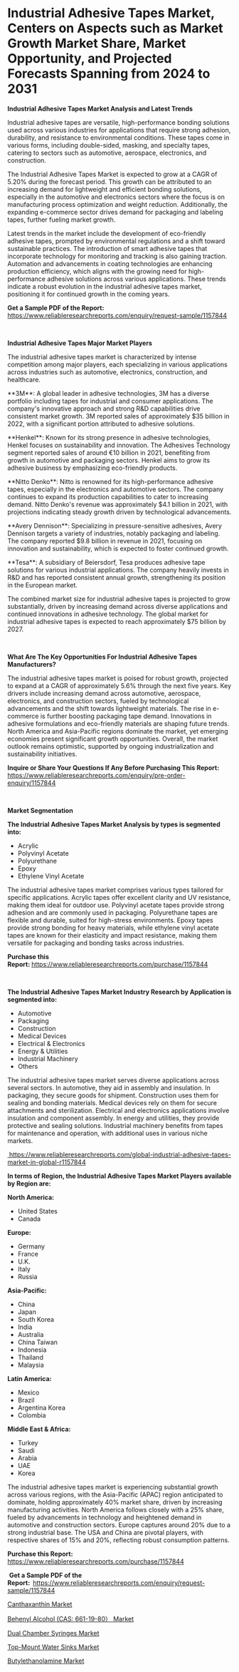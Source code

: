 <p><h1>Industrial Adhesive Tapes Market, Centers on Aspects such as Market Growth Market Share, Market Opportunity, and Projected Forecasts Spanning from 2024 to 2031</h1></p><p><strong>Industrial Adhesive Tapes Market Analysis and Latest Trends</strong></p>
<p><p>Industrial adhesive tapes are versatile, high-performance bonding solutions used across various industries for applications that require strong adhesion, durability, and resistance to environmental conditions. These tapes come in various forms, including double-sided, masking, and specialty tapes, catering to sectors such as automotive, aerospace, electronics, and construction.</p><p>The Industrial Adhesive Tapes Market is expected to grow at a CAGR of 5.20% during the forecast period. This growth can be attributed to an increasing demand for lightweight and efficient bonding solutions, especially in the automotive and electronics sectors where the focus is on manufacturing process optimization and weight reduction. Additionally, the expanding e-commerce sector drives demand for packaging and labeling tapes, further fueling market growth.</p><p>Latest trends in the market include the development of eco-friendly adhesive tapes, prompted by environmental regulations and a shift toward sustainable practices. The introduction of smart adhesive tapes that incorporate technology for monitoring and tracking is also gaining traction. Automation and advancements in coating technologies are enhancing production efficiency, which aligns with the growing need for high-performance adhesive solutions across various applications. These trends indicate a robust evolution in the industrial adhesive tapes market, positioning it for continued growth in the coming years.</p></p>
<p><strong>Get a Sample PDF of the Report:&nbsp;</strong> <a href="https://www.reliableresearchreports.com/enquiry/request-sample/1157844?utm_campaign=120&utm_medium=2&utm_source=Github&utm_content=ia&utm_term=06112024&utm_id=industrial-adhesive-tapes">https://www.reliableresearchreports.com/enquiry/request-sample/1157844</a></p>
<p>&nbsp;</p>
<p><strong>Industrial Adhesive Tapes Major Market Players</strong></p>
<p><p>The industrial adhesive tapes market is characterized by intense competition among major players, each specializing in various applications across industries such as automotive, electronics, construction, and healthcare. </p><p>**3M**: A global leader in adhesive technologies, 3M has a diverse portfolio including tapes for industrial and consumer applications. The company's innovative approach and strong R&D capabilities drive consistent market growth. 3M reported sales of approximately $35 billion in 2022, with a significant portion attributed to adhesive solutions.</p><p>**Henkel**: Known for its strong presence in adhesive technologies, Henkel focuses on sustainability and innovation. The Adhesives Technology segment reported sales of around €10 billion in 2021, benefiting from growth in automotive and packaging sectors. Henkel aims to grow its adhesive business by emphasizing eco-friendly products.</p><p>**Nitto Denko**: Nitto is renowned for its high-performance adhesive tapes, especially in the electronics and automotive sectors. The company continues to expand its production capabilities to cater to increasing demand. Nitto Denko's revenue was approximately $4.1 billion in 2021, with projections indicating steady growth driven by technological advancements.</p><p>**Avery Dennison**: Specializing in pressure-sensitive adhesives, Avery Dennison targets a variety of industries, notably packaging and labeling. The company reported $9.8 billion in revenue in 2021, focusing on innovation and sustainability, which is expected to foster continued growth.</p><p>**Tesa**: A subsidiary of Beiersdorf, Tesa produces adhesive tape solutions for various industrial applications. The company heavily invests in R&D and has reported consistent annual growth, strengthening its position in the European market.</p><p>The combined market size for industrial adhesive tapes is projected to grow substantially, driven by increasing demand across diverse applications and continued innovations in adhesive technology. The global market for industrial adhesive tapes is expected to reach approximately $75 billion by 2027.</p></p>
<p>&nbsp;</p>
<p><strong>What Are The Key Opportunities For Industrial Adhesive Tapes Manufacturers?</strong></p>
<p><p>The industrial adhesive tapes market is poised for robust growth, projected to expand at a CAGR of approximately 5.6% through the next five years. Key drivers include increasing demand across automotive, aerospace, electronics, and construction sectors, fueled by technological advancements and the shift towards lightweight materials. The rise in e-commerce is further boosting packaging tape demand. Innovations in adhesive formulations and eco-friendly materials are shaping future trends. North America and Asia-Pacific regions dominate the market, yet emerging economies present significant growth opportunities. Overall, the market outlook remains optimistic, supported by ongoing industrialization and sustainability initiatives.</p></p>
<p><strong>Inquire or Share Your Questions If Any Before Purchasing This Report:</strong> <a href="https://www.reliableresearchreports.com/enquiry/pre-order-enquiry/1157844?utm_campaign=120&utm_medium=2&utm_source=Github&utm_content=ia&utm_term=06112024&utm_id=industrial-adhesive-tapes">https://www.reliableresearchreports.com/enquiry/pre-order-enquiry/1157844</a></p>
<p>&nbsp;</p>
<p><strong>Market Segmentation</strong></p>
<p><strong>The Industrial Adhesive Tapes Market Analysis by types is segmented into:</strong></p>
<p><ul><li>Acrylic</li><li>Polyvinyl Acetate</li><li>Polyurethane</li><li>Epoxy</li><li>Ethylene Vinyl Acetate</li></ul></p>
<p><p>The industrial adhesive tapes market comprises various types tailored for specific applications. Acrylic tapes offer excellent clarity and UV resistance, making them ideal for outdoor use. Polyvinyl acetate tapes provide strong adhesion and are commonly used in packaging. Polyurethane tapes are flexible and durable, suited for high-stress environments. Epoxy tapes provide strong bonding for heavy materials, while ethylene vinyl acetate tapes are known for their elasticity and impact resistance, making them versatile for packaging and bonding tasks across industries.</p></p>
<p><strong>Purchase this Report:&nbsp;</strong><a href="https://www.reliableresearchreports.com/purchase/1157844?utm_campaign=120&utm_medium=2&utm_source=Github&utm_content=ia&utm_term=06112024&utm_id=industrial-adhesive-tapes">https://www.reliableresearchreports.com/purchase/1157844</a></p>
<p>&nbsp;</p>
<p><strong>The Industrial Adhesive Tapes Market Industry Research by Application is segmented into:</strong></p>
<p><ul><li>Automotive</li><li>Packaging</li><li>Construction</li><li>Medical Devices</li><li>Electrical & Electronics</li><li>Energy & Utilities</li><li>Industrial Machinery</li><li>Others</li></ul></p>
<p><p>The industrial adhesive tapes market serves diverse applications across several sectors. In automotive, they aid in assembly and insulation. In packaging, they secure goods for shipment. Construction uses them for sealing and bonding materials. Medical devices rely on them for secure attachments and sterilization. Electrical and electronics applications involve insulation and component assembly. In energy and utilities, they provide protective and sealing solutions. Industrial machinery benefits from tapes for maintenance and operation, with additional uses in various niche markets.</p></p>
<p><a href="https://www.reliableresearchreports.com/global-industrial-adhesive-tapes-market-in-global-r1157844?utm_campaign=120&utm_medium=2&utm_source=Github&utm_content=ia&utm_term=06112024&utm_id=industrial-adhesive-tapes">&nbsp;https://www.reliableresearchreports.com/global-industrial-adhesive-tapes-market-in-global-r1157844</a></p>
<p><strong>In terms of Region, the Industrial Adhesive Tapes Market Players available by Region are:</strong></p>
<p>
    <p> <strong> North America: </strong>
        <ul>
            <li>United States</li>
            <li>Canada</li>
        </ul>
        </p> 
    <p> <strong> Europe: </strong>
        <ul>
            <li>Germany</li>
            <li>France</li>
            <li>U.K.</li>
            <li>Italy</li>
            <li>Russia</li>
        </ul>
        </p> 
    <p> <strong> Asia-Pacific: </strong>
        <ul>
            <li>China</li>
            <li>Japan</li>
            <li>South Korea</li>
            <li>India</li>
            <li>Australia</li>
            <li>China Taiwan</li>
            <li>Indonesia</li>
            <li>Thailand</li>
            <li>Malaysia</li>
        </ul>
        </p> 
    <p> <strong> Latin America: </strong>
        <ul>
            <li>Mexico</li>
            <li>Brazil</li>
            <li>Argentina Korea</li>
            <li>Colombia</li>
        </ul>
        </p> 
    <p> <strong> Middle East & Africa: </strong>
        <ul>
            <li>Turkey</li>
            <li>Saudi</li>
            <li>Arabia</li>
            <li>UAE</li>
            <li>Korea</li>
        </ul>
    </p>
    </p>
<p><p>The industrial adhesive tapes market is experiencing substantial growth across various regions, with the Asia-Pacific (APAC) region anticipated to dominate, holding approximately 40% market share, driven by increasing manufacturing activities. North America follows closely with a 25% share, fueled by advancements in technology and heightened demand in automotive and construction sectors. Europe captures around 20% due to a strong industrial base. The USA and China are pivotal players, with respective shares of 15% and 20%, reflecting robust consumption patterns.</p></p>
<p><strong>Purchase this Report: </strong><a href="https://www.reliableresearchreports.com/purchase/1157844?utm_campaign=120&utm_medium=2&utm_source=Github&utm_content=ia&utm_term=06112024&utm_id=industrial-adhesive-tapes">https://www.reliableresearchreports.com/purchase/1157844</a></p>
<p>&nbsp;<strong>Get a Sample PDF of the Report:&nbsp;&nbsp;</strong><a href="https://www.reliableresearchreports.com/enquiry/request-sample/1157844?utm_campaign=120&utm_medium=2&utm_source=Github&utm_content=ia&utm_term=06112024&utm_id=industrial-adhesive-tapes">https://www.reliableresearchreports.com/enquiry/request-sample/1157844</a></p>
<p><strong></strong></p>
<p><p><a href="https://github.com/ChristianClark406/Market-Research-Report-List-1/blob/main/canthaxanthin-market.md?utm_campaign=120&utm_medium=2&utm_source=Github&utm_content=ia&utm_term=06112024&utm_id=industrial-adhesive-tapes">Canthaxanthin Market</a></p><p><a href="https://www.linkedin.com/pulse/behenyl-alcohol-cas-661-19-80-market-pulse-56-expansion-blueprint-empze?utm_campaign=120&utm_medium=2&utm_source=Github&utm_content=ia&utm_term=06112024&utm_id=industrial-adhesive-tapes">Behenyl Alcohol (CAS: 661-19-80） Market</a></p><p><a href="https://issuu.com/reportprime-2/docs/dual-chamber-syringes-market-size-2_cd25d58b110e1a?utm_campaign=120&utm_medium=2&utm_source=Github&utm_content=ia&utm_term=06112024&utm_id=industrial-adhesive-tapes">Dual Chamber Syringes Market</a></p><p><a href="https://www.linkedin.com/pulse/top-mount-water-sinks-landscape-product-spectrum-market-7hsoc?utm_campaign=120&utm_medium=2&utm_source=Github&utm_content=ia&utm_term=06112024&utm_id=industrial-adhesive-tapes">Top-Mount Water Sinks Market</a></p><p><a href="https://github.com/LacThu1/Market-Research-Report-List-1/blob/main/butylethanolamine-market.md?utm_campaign=120&utm_medium=2&utm_source=Github&utm_content=ia&utm_term=06112024&utm_id=industrial-adhesive-tapes">Butylethanolamine Market</a></p></p>